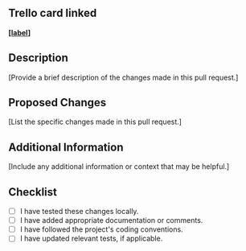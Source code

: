 ## Trello card linked

**[[label](url)]**

## Description

[Provide a brief description of the changes made in this pull request.]

## Proposed Changes

[List the specific changes made in this pull request.]

## Additional Information

[Include any additional information or context that may be helpful.]

## Checklist

- [ ] I have tested these changes locally.
- [ ] I have added appropriate documentation or comments.
- [ ] I have followed the project's coding conventions.
- [ ] I have updated relevant tests, if applicable.
